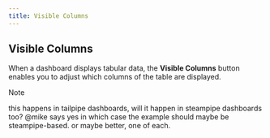 ```yaml
---
title: Visible Columns
---
```



## Visible Columns

When a dashboard displays tabular data, the **Visible Columns** button enables you to adjust which columns of the table are displayed.

> [!NOTE]
> this happens in tailpipe dashboards, will it happen in steampipe dashboards too? @mike says yes in which case the example should maybe be
> steampipe-based. or maybe better, one of each.